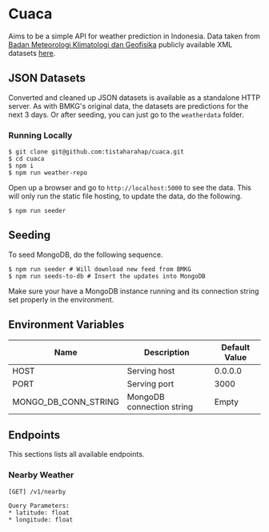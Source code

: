 # Cuaca

Aims to be a simple API for weather prediction in Indonesia. Data taken from [Badan Meteorologi Klimatologi dan Geofisika](https://www.bmkg.go.id/) publicly available XML datasets [here](http://data.bmkg.go.id/).

## JSON Datasets

Converted and cleaned up JSON datasets is available as a standalone HTTP server. As with BMKG's original data, the datasets are predictions for the next 3 days. Or after seeding, you can just go to the `weatherdata` folder.

### Running Locally

```shell
$ git clone git@github.com:tistaharahap/cuaca.git
$ cd cuaca
$ npm i
$ npm run weather-repo
```

Open up a browser and go to `http://localhost:5000` to see the data. This will only run the static file hosting, to update the data, do the following.

```shell
$ npm run seeder
```

## Seeding

To seed MongoDB, do the following sequence.

```shell
$ npm run seeder # Will download new feed from BMKG
$ npm run seeds-to-db # Insert the updates into MongoDB
```

Make sure your have a MongoDB instance running and its connection string set properly in the environment.

## Environment Variables

| Name                 | Description               | Default Value     |
|----------------------|---------------------------|-------------------|
| HOST                 | Serving host              | 0.0.0.0           |
| PORT                 | Serving port              | 3000              |
| MONGO_DB_CONN_STRING | MongoDB connection string | Empty             |

## Endpoints

This sections lists all available endpoints.

### Nearby Weather

```
[GET] /v1/nearby

Query Parameters:
* latitude: float
* longitude: float
```
